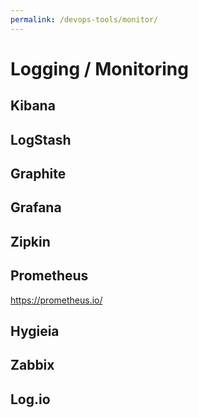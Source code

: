```yaml
---
permalink: /devops-tools/monitor/
---
```


# Logging / Monitoring

## Kibana

## LogStash

## Graphite

## Grafana

## Zipkin

## Prometheus

https://prometheus.io/
## Hygieia

## Zabbix

## Log.io
